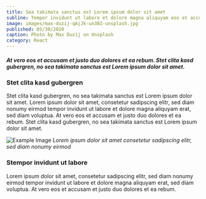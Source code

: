 ```yaml
---
title: Sea takimata sanctus est Lorem ipsum dolor sit amet
subline: Tempor invidunt ut labore et dolore magna aliquyam eos et accusam et justo duo dolores et ea rebum.
image: images/max-duzij-qAjJk-un3BI-unsplash.jpg
published: 05/30/2020
caption: Photo by Max Duzij on Unsplash
category: React
---
```


##### At vero eos et accusam et justo duo dolores et ea rebum. Stet clita kasd gubergren, no sea takimata sanctus est Lorem ipsum dolor sit amet.

### Stet clita kasd gubergren

Stet clita kasd gubergren, no sea takimata sanctus est Lorem ipsum dolor sit amet. Lorem ipsum dolor sit amet, consetetur sadipscing elitr, sed diam nonumy eirmod tempor invidunt ut labore et dolore magna aliquyam erat, sed diam voluptua. At vero eos et accusam et justo duo dolores et ea rebum. Stet clita kasd gubergren, no sea takimata sanctus est Lorem ipsum dolor sit amet.

![Example Image](../../images/adi-goldstein-mDinBvq1Sfg-unsplash.jpg 'Example Image')
_Lorem ipsum dolor sit amet consetetur sadipscing elitr, sed diam nonumy eirmod_

### Stempor invidunt ut labore

Lorem ipsum dolor sit amet, consetetur sadipscing elitr, sed diam nonumy eirmod tempor invidunt ut labore et dolore magna aliquyam erat, sed diam voluptua. At vero eos et accusam et justo duo dolores et ea rebum.
